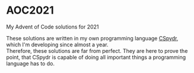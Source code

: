 # AOC2021
My Advent of Code solutions for 2021

These solutions are written in my own programming language [CSpydr](https://github.com/spydr06/cspydr.git), which I'm developing since almost a year.
<br/>
Therefore, these solutions are far from perfect. They are here to prove the point, that CSpydr is capable of doing all important things a programming language has to do.